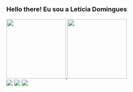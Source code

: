 ### Hello there! Eu sou a Letícia Domingues 

<a href="https://github.com/domni16">
<div>
  <img height="155em" src="https://github-readme-stats.vercel.app/api?username=domni16&show_icons=true&theme=radical&count_private=true&include_all_commits=true"> 
  <img height="155em" src="https://github-readme-stats.vercel.app/api/top-langs/?username=domni16&layout=compact&langs_count=16&theme=radical"> 
</div>

<div>
  <a href = "mailto:leticiadomingues.ca@gmail.com"><img src="https://img.shields.io/badge/-Gmail-%23333?style=for-the-badge&logo=gmail&logoColor=white" target="_blank"></a>
  <a href="www.linkedin.com/in/letícia-domingues-127706248" target="_blank"><img src="https://img.shields.io/badge/-LinkedIn-%230077B5?style=for-the-badge&logo=linkedin&logoColor=white" target="_blank"></a> 
  <a href="https://linktr.ee/domni16" target="_blank"><img src="https://img.shields.io/badge/linktree-39E09B?style=for-the-badge&logo=linktree&logoColor=white" target="_blank"></a> 
</div>
